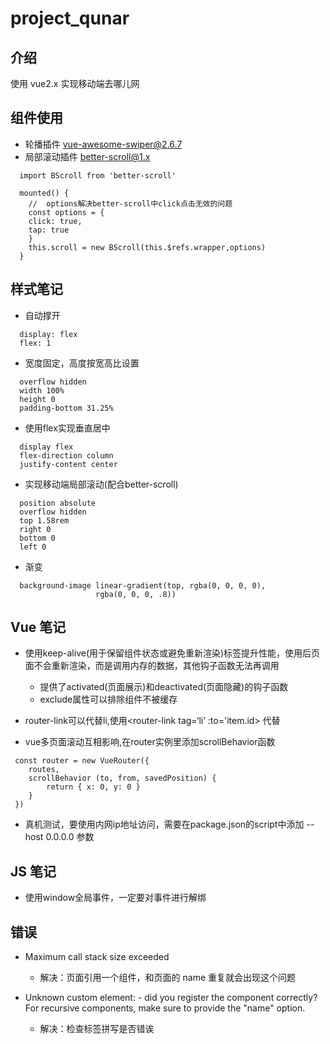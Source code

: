 # project_qunar

## 介绍

 使用 vue2.x 实现移动端去哪儿网

## 组件使用

- 轮播插件 [vue-awesome-swiper@2.6.7](https://github.com/surmon-china/vue-awesome-swiper/tree/v2.6.7)
- 局部滚动插件 [better-scroll@1.x](https://github.com/ustbhuangyi/better-scroll)
```
  import BScroll from 'better-scroll'

  mounted() {
    //  options解决better-scroll中click点击无效的问题
    const options = {
    click: true,
    tap: true
    }
    this.scroll = new BScroll(this.$refs.wrapper,options)
  }
```

## 样式笔记

- 自动撑开
```
  display: flex
  flex: 1
```
- 宽度固定，高度按宽高比设置
```
  overflow hidden
  width 100%
  height 0
  padding-bottom 31.25%
```

- 使用flex实现垂直居中
```
  display flex
  flex-direction column
  justify-content center
```

- 实现移动端局部滚动(配合better-scroll)
```
  position absolute
  overflow hidden
  top 1.58rem
  right 0
  bottom 0
  left 0
```

- 渐变
```
  background-image linear-gradient(top, rgba(0, 0, 0, 0), 
                   rgba(0, 0, 0, .8))
```

## Vue 笔记
- 使用keep-alive(用于保留组件状态或避免重新渲染)标签提升性能，使用后页面不会重新渲染，而是调用内存的数据，其他钩子函数无法再调用
    + 提供了activated(页面展示)和deactivated(页面隐藏)的钩子函数
    + exclude属性可以排除组件不被缓存
    
- router-link可以代替li,使用<router-link tag=‘li’ :to='item.id> 代替

- vue多页面滚动互相影响,在router实例里添加scrollBehavior函数
```
 const router = new VueRouter({
    routes,
    scrollBehavior (to, from, savedPosition) {
        return { x: 0, y: 0 }
    } 
 })
```
- 真机测试，要使用内网ip地址访问，需要在package.json的script中添加 --host 0.0.0.0 参数

## JS 笔记
- 使用window全局事件，一定要对事件进行解绑

## 错误

- Maximum call stack size exceeded
    + 解决：页面引用一个组件，和页面的 name 重复就会出现这个问题

- Unknown custom element: <ui> - did you register the component correctly? For recursive components, make sure to provide the "name" option.
    + 解决：检查标签拼写是否错诶
